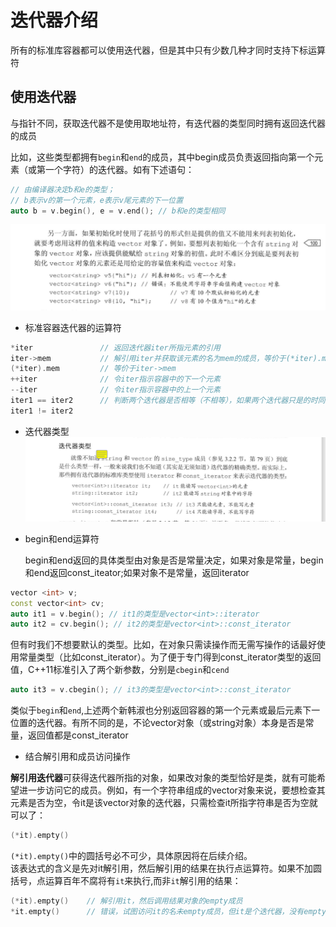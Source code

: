 # 迭代器介绍

所有的标准库容器都可以使用迭代器，但是其中只有少数几种才同时支持下标运算符

## 使用迭代器

与指针不同，获取迭代器不是使用取地址符，有迭代器的类型同时拥有返回迭代器的成员

比如，这些类型都拥有`begin`和`end`的成员，其中begin成员负责返回指向第一个元素（或第一个字符）的迭代器。如有下述语句：

```c++
// 由编译器决定b和e的类型；
// b表示v的第一个元素，e表示v尾元素的下一位置
auto b = v.begin(), e = v.end(); // b和e的类型相同
```

![本地路径](Snipaste_002.png "尾后迭代器")

* 标准容器迭代器的运算符

```c++
*iter               // 返回迭代器iter所指元素的引用
iter->mem           // 解引用iter并获取该元素的名为mem的成员，等价于(*iter).mem
(*iter).mem         // 等价于iter->mem
++iter              // 令iter指示容器中的下一个元素
--iter              // 令iter指示容器中的上一个元素
iter1 == iter2      // 判断两个迭代器是否相等（不相等），如果两个迭代器只是的时同一个元素或者他们时同一个容器的尾后迭代器，则相等；繁殖，不相等
iter1 != iter2
```

* 迭代器类型
![本地路径](Snipaste_004.png "尾后迭代器")
* begin和end运算符

     begin和end返回的具体类型由对象是否是常量决定，如果对象是常量，begin和end返回const_iteator;如果对象不是常量，返回iterator

```cpp
vector <int> v;
const vector<int> cv;
auto it1 = v.begin(); // it1的类型是vector<int>::iterator
auto it2 = cv.begin(); // it2的类型是vector<int>::const_iterator
```

但有时我们不想要默认的类型。比如，在对象只需读操作而无需写操作的话最好使用常量类型（比如const_iterator）。为了便于专门得到const_iterator类型的返回值，C++11标准引入了两个新参数，分别是`cbegin`和`cend`

```cpp
auto it3 = v.cbegin(); // it3的类型是vector<int>::const_iterator
```

类似于`begin`和`end`,上述两个新韩淑也分别返回容器的第一个元素或最后元素下一位置的迭代器。有所不同的是，不论vector对象（或string对象）本身是否是常量，返回值都是const_iterator

* 结合解引用和成员访问操作

**解引用迭代器**可获得迭代器所指的对象，如果改对象的类型恰好是类，就有可能希望进一步访问它的成员。例如，有一个字符串组成的vector对象来说，要想检查其元素是否为空，令it是该vector对象的迭代器，只需检查it所指字符串是否为空就可以了：

```cpp
(*it).empty()
```

`(*it).empty()`中的圆括号必不可少，具体原因将在后续介绍。  
该表达式的含义是先对it解引用，然后解引用的结果在执行点运算符。如果不加圆括号，点运算百年不腐将有`it`来执行,而非`it`解引用的结果：

```cpp
(*it).empty()    // 解引用it，然后调用结果对象的empty成员
*it.empty()      // 错误，试图访问it的名未empty成员，但it是个迭代器，没有empty成员
```


